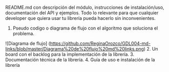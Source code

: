 README.md con descripción del módulo, instrucciones de instalación/uso, documentación del API y ejemplos. Todo lo relevante para que cualquier developer que quiera usar tu librería pueda hacerlo sin inconvenientes.

1. Pseudo codigo o diagrama de flujo con el algoritmo que soluciona el problema.

![Diagrama de flujo]
(https://github.com/ReginaOrozco/GDL004-md-links/blob/master/Diagrama%20de%20flujo%20md%20links.png)
2. Un board con el backlog para la implementación de la librería.
3. Documentación técnica de la librería.
4. Guía de uso e instalación de la librería
